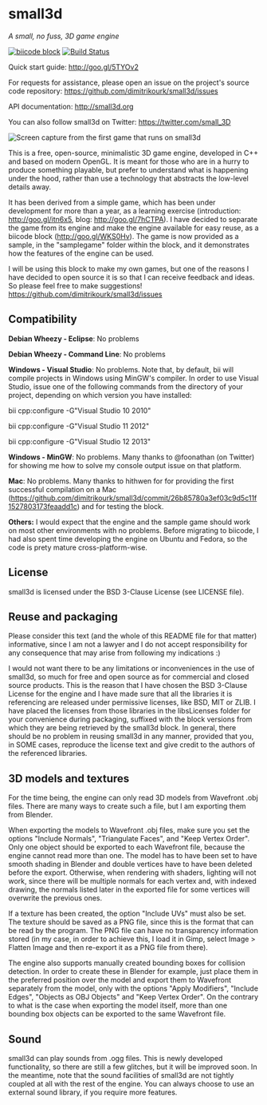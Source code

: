 small3d
=======
*A small, no fuss, 3D game engine*

[![biicode block](http://img.shields.io/badge/dimitrikourk%2Fsmall3d-DEV%3A%201-yellow.svg)](http://www.biicode.com/dimitrikourk/dimitrikourk/small3d/master/1) [![Build Status](https://travis-ci.org/dimitrikourk/small3d.svg?branch=master)](https://travis-ci.org/dimitrikourk/small3d)

Quick start guide: http://goo.gl/5TYOv2

For requests for assistance, please open an issue on the project's source code repository: https://github.com/dimitrikourk/small3d/issues

API documentation: http://small3d.org

You can also follow small3d on Twitter: https://twitter.com/small_3D

![Screen capture from the first game that runs on small3d](https://cloud.githubusercontent.com/assets/875167/4695565/ca5fafb2-5808-11e4-8a81-d186db8b335c.png)

This is a free, open-source, minimalistic 3D game engine, developed in C++ and based on modern OpenGL. It is meant for those who are in a hurry to produce something playable, but prefer to understand what is happening under the hood, rather than use a technology that abstracts the low-level details away.

It has been derived from a simple game, which has been under development for more than a year, as a learning exercise (introduction: http://goo.gl/itn6x5, blog: http://goo.gl/7hCTPA). I have decided to separate the game from its engine and make the engine available for easy reuse, as a biicode block (http://goo.gl/WKS0Hv). The game is now provided as a sample, in the "samplegame" folder within the block, and it demonstrates how the features of the engine can be used.

I will be using this block to make my own games, but one of the reasons I have decided to open source it is so that I can receive feedback and ideas. So please feel free to make suggestions! https://github.com/dimitrikourk/small3d/issues

Compatibility
-------------
**Debian Wheezy - Eclipse**: No problems

**Debian Wheezy - Command Line**: No problems

**Windows - Visual Studio**: No problems. Note that, by default, bii will compile projects in Windows using MinGW's compiler. In order to use Visual Studio, issue one of the following commands from the directory of your project, depending on which version you have installed:

bii cpp:configure -G"Visual Studio 10 2010"

bii cpp:configure -G"Visual Studio 11 2012"

bii cpp:configure -G"Visual Studio 12 2013"

**Windows - MinGW**: No problems. Many thanks to @foonathan (on Twitter) for showing me how to solve my console output issue on that platform.

**Mac**: No problems. Many thanks to hithwen for for providing the first successful compilation on a Mac (https://github.com/dimitrikourk/small3d/commit/26b85780a3ef03c9d5c11f1527803173feaadd1c) and for testing the block.

**Others:** I would expect that the engine and the sample game should work on most other environments with no problems. Before migrating to biicode, I had also spent time developing the engine on Ubuntu and Fedora, so the code is prety mature cross-platform-wise.

License
-------

small3d is licensed under the BSD 3-Clause License (see LICENSE file).

Reuse and packaging
-------------------

Please consider this text (and the whole of this README file for that matter) informative, since I am not a lawyer and I do not accept responsibility for any consequence that may arise from following my indications :)

I would not want there to be any limitations or inconveniences in the use of small3d, so much for free and open source as for commercial and closed source products. This is the reason that I have chosen the BSD 3-Clause License for the engine and I have made sure that all the libraries it is referencing are released under permissive licenses, like BSD, MIT or ZLIB. I have placed the licenses from those libraries in the libsLicenses folder for your convenience during packaging, suffixed with the block versions from which they are being retrieved by the small3d block. In general, there should be no problem in reusing small3d in any manner, provided that you, in SOME cases, reproduce the license text and give credit to the authors of the referenced libraries.

3D models and textures
----------------------

For the time being, the engine can only read 3D models from Wavefront .obj files. There are many ways to create such a file, but I am exporting them from Blender.

When exporting the models to Wavefront .obj files, make sure you set the options "Include Normals", "Triangulate Faces", and "Keep Vertex Order". Only one object should be exported to each Wavefront file, because the engine cannot read more than one. The model has to have been set to have smooth shading in Blender and double vertices have to have been deleted before the export. Otherwise, when rendering with shaders, lighting will not work, since there will be multiple normals for each vertex and, with indexed drawing,
the normals listed later in the exported file for some vertices will overwrite the previous ones.

If a texture has been created, the option "Include UVs" must also be set. The texture should be saved as a PNG file, since this is the format that can be read by the program. The PNG file can have no transparency information stored (in my case, in order to achieve this, I load it in Gimp, select Image > Flatten Image and then re-export it as a PNG file from there).

The engine also supports manually created bounding boxes for collision detection. In order to create these in Blender for example, just place them in the preferred position over the model and export them to Wavefront separately from the model, only with the options "Apply Modifiers", "Include Edges", "Objects as OBJ Objects" and "Keep Vertex Order". On the contrary to what is the case when exporting the model itself, more than one bounding box objects can be exported to the same Wavefront file.

Sound
-----

small3d can play sounds from .ogg files. This is newly developed functionality, so there are still a few glitches, but it will be improved soon. In the meantime, note that the sound facilities of small3d are not tightly coupled at all with the rest of the engine. You can always choose to use an external sound library, if you require more features.
